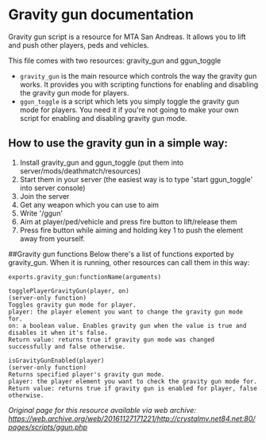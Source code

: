 # Gravity gun documentation

Gravity gun script is a resource for MTA San Andreas. It allows you to lift and push other players, peds and vehicles.

This file comes with two resources: gravity_gun and ggun_toggle

* `gravity_gun` is the main resource which controls the way the gravity gun works. It provides you with scripting functions for enabling and disabling the gravity gun mode for players.
* `ggun_toggle` is a script which lets you simply toggle the gravity gun mode for players. You need it if you're not going to make your own script for enabling and disabling gravity gun mode.

## How to use the gravity gun in a simple way:
1. Install gravity_gun and ggun_toggle (put them into server/mods/deathmatch/resources)
2. Start them in your server (the easiest way is to type 'start ggun_toggle' into server console)
3. Join the server
4. Get any weapon which you can use to aim
5. Write '/ggun'
6. Aim at player/ped/vehicle and press fire button to lift/release them
7. Press fire button while aiming and holding key 1 to push the element away from yourself.

##Gravity gun functions
Below there's a list of functions exported by gravity_gun. When it is running, other resources can call them in this way:
```
exports.gravity_gun:functionName(arguments)
```

```
togglePlayerGravityGun(player, on)
(server-only function)
Toggles gravity gun mode for player.
player: the player element you want to change the gravity gun mode for.
on: a boolean value. Enables gravity gun when the value is true and disables it when it's false.
Return value: returns true if gravity gun mode was changed successfully and false otherwise.
```

```
isGravityGunEnabled(player)
(server-only function)
Returns specified player's gravity gun mode.
player: the player element you want to check the gravity gun mode for.
Return value: returns true if gravity gun is enabled for player, false otherwise.
```

*Original page for this resource available via web archive: https://web.archive.org/web/20161127171221/http://crystalmv.net84.net:80/pages/scripts/ggun.php*
